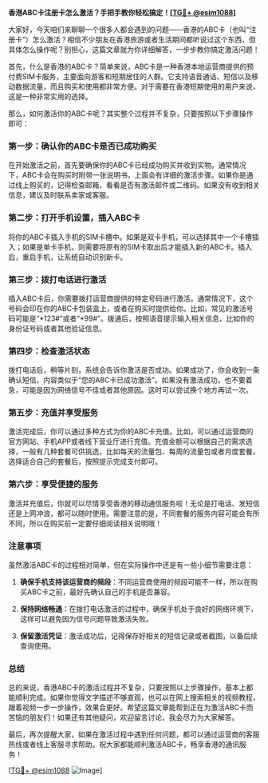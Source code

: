 **香港ABC卡注册卡怎么激活？手把手教你轻松搞定！[[TG💪+ @esim1088](https://t.me/s/esim1088)]**

大家好，今天咱们来聊聊一个很多人都会遇到的问题——香港的ABC卡（也叫“注册卡”）怎么激活？相信不少朋友在香港旅游或者生活期间都听说过这个东西，但具体怎么操作呢？别担心，这篇文章就为你详细解答，一步步教你搞定激活问题！

首先，什么是香港的ABC卡？简单来说，ABC卡是一种香港本地运营商提供的预付费SIM卡服务，主要面向游客和短期居住的人群。它支持语音通话、短信以及移动数据流量，而且购买和使用都非常方便。对于需要在香港短期使用的用户来说，这是一种非常实用的选择。

那么，如何激活你的ABC卡呢？其实整个过程并不复杂，只要按照以下步骤操作即可：

### **第一步：确认你的ABC卡是否已成功购买**
在开始激活之前，首先要确保你的ABC卡已经成功购买并收到实物。通常情况下，ABC卡会在购买时附带一张说明书，上面会有详细的激活步骤。如果你是通过线上购买的，记得检查邮箱，看看是否有激活邮件或二维码。如果没有收到相关信息，建议及时联系卖家或客服。

### **第二步：打开手机设置，插入ABC卡**
将你的ABC卡插入手机的SIM卡槽中。如果是双卡手机，可以选择其中一个卡槽插入；如果是单卡手机，则需要将原有的SIM卡取出后才能插入新的ABC卡。插入后，重启手机，让系统自动识别新卡。

### **第三步：拨打电话进行激活**
插入ABC卡后，你需要拨打运营商提供的特定号码进行激活。通常情况下，这个号码会印在你的ABC卡包装盒上，或者在购买时提供给你。比如，常见的激活号码可能是“*123#”或者“*99#”。拨通后，按照语音提示输入相关信息，比如你的身份证号码或者其他验证信息。

### **第四步：检查激活状态**
拨打电话后，稍等片刻，系统会告诉你激活是否成功。如果成功了，你会收到一条确认短信，内容类似于“您的ABC卡已成功激活”。如果没有激活成功，也不要着急，可能是因为网络信号不佳或者其他原因。这时可以尝试换个地方再试一次。

### **第五步：充值并享受服务**
激活完成后，你可以通过多种方式为你的ABC卡充值。比如，可以通过运营商的官方网站、手机APP或者线下营业厅进行充值。充值金额可以根据自己的需求选择，一般有几种套餐可供挑选，比如每天的流量包、每周的流量包或者月度套餐。选择适合自己的套餐后，按照提示完成支付即可。

### **第六步：享受便捷的服务**
激活并充值后，你就可以尽情享受香港的移动通信服务啦！无论是打电话、发短信还是上网冲浪，都可以随时使用。需要注意的是，不同套餐的服务内容可能会有所不同，所以在购买前一定要仔细阅读相关说明哦！

### **注意事项**
虽然激活ABC卡的过程相对简单，但在实际操作中还是有一些小细节需要注意：

1. **确保手机支持该运营商的频段**：不同运营商使用的频段可能不一样，所以在购买ABC卡之前，最好先确认自己的手机是否兼容。
   
2. **保持网络畅通**：在拨打电话激活的过程中，确保手机处于良好的网络环境下，这样可以避免因为信号问题导致激活失败。

3. **保留激活凭证**：激活成功后，记得保存好相关的短信记录或者截图，以备后续查询使用。

### **总结**
总的来说，香港ABC卡的激活过程并不复杂，只要按照以上步骤操作，基本上都能顺利完成。如果你觉得文字描述不够直观，也可以在网上搜索相关的视频教程，跟着视频一步一步操作，效果会更好。希望这篇文章能帮到正在为激活ABC卡而苦恼的朋友们！如果还有其他疑问，欢迎留言讨论，我会尽力为大家解答。

最后，再次提醒大家，如果在激活过程中遇到任何问题，都可以通过运营商的客服热线或者线上客服寻求帮助。祝大家都能顺利激活ABC卡，畅享香港的通讯服务！

[[TG💪+ @esim1088](https://t.me/s/esim1088) ![Image](https://i.postimg.cc/4NQfJmqS/Snipaste-2025-05-13-00-14-12.png)]